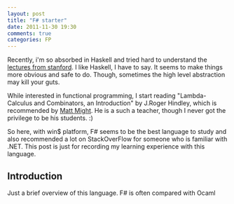 ```yaml
---
layout: post
title: "F# starter"
date: 2011-11-30 19:30
comments: true
categories: FP
---
```


Recently, i'm so absorbed in Haskell and tried hard to understand the <a href="http://www.scs.stanford.edu/11au-cs240h/">lectures from stanford</a>.
I like Haskell, I have to say. It seems to make things more obvious and safe to do. Though, sometimes the high level abstraction may kill your guts.

While interested in functional programming, I start reading "Lambda-Calculus and Combinators, an Introduction" by J.Roger Hindley, which is recommended by <a href="http://matt.might.net/#teaching">Matt Might</a>. He is a such a teacher, though I never got the privilege to be his students. :)

So here, with win$ platform, F# seems to be the best language to study and also recommended a lot on StackOverFlow for someone who is familiar with .NET.
This post is just for recording my learning experience with this language.
<h2 id="intro">
Introduction
<a class="headerlink" href="#intro"></a>
</h2>
Just a brief overview of this language. F# is often compared with Ocaml

